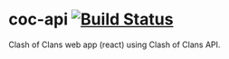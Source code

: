# coc-api [![Build Status](https://travis-ci.org/bendo/coc-api.svg?branch=master)](https://travis-ci.org/bendo/coc-api)

Clash of Clans web app (react) using Clash of Clans API.
